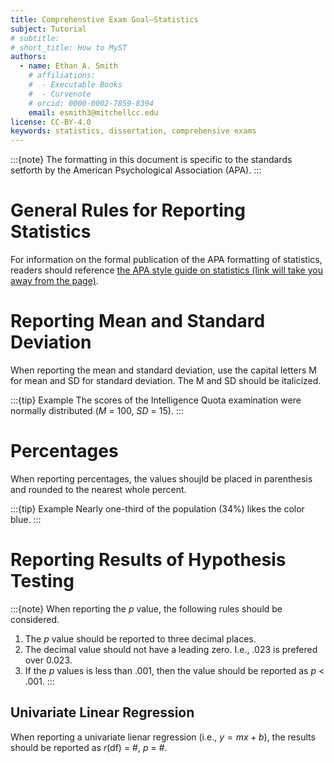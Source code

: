 ```yaml
---
title: Comprehenstive Exam Goal—Statistics
subject: Tutorial
# subtitle:
# short_title: How to MyST
authors:
  - name: Ethan A. Smith
    # affiliations:
    #  - Executable Books
    #  - Curvenote
    # orcid: 0000-0002-7859-8394
    email: esmith3@mitchellcc.edu
license: CC-BY-4.0
keywords: statistics, dissertation, comprehensive exams
---
```


:::{note}
The formatting in this document is specific to the standards setforth by the American Psychological Association (APA).
:::

# General Rules for Reporting Statistics
For information on the formal publication of the APA formatting of statistics, readers should reference [the APA style guide on statistics (link will take you away from the page)](https://apastyle.apa.org/instructional-aids/numbers-statistics-guide.pdf).

# Reporting Mean and Standard Deviation
When reporting the mean and standard deviation, use the capital letters M for mean and SD for standard deviation. The M and SD should be italicized. 

:::{tip} Example
The scores of the Intelligence Quota examination were normally distributed (*M* = 100, *SD* = 15).
:::

# Percentages
When reporting percentages, the values shoujld be placed in parenthesis and rounded to the nearest whole percent.

:::{tip} Example
Nearly one-third of the population (34%) likes the color blue.
:::

# Reporting Results of Hypothesis Testing
:::{note}
When reporting the *p* value, the following rules should be considered.
1. The *p* value should be reported to three decimal places. 
2. The decimal value should not have a leading zero. I.e., .023 is prefered over 0.023.
3. If the *p* values is less than .001, then the value should be reported as *p* < .001.
:::

## Univariate Linear Regression
When reporting a univariate lienar regression (i.e., $y=mx+b$), the results should be reported as *r*(df) = #, *p* = #.
